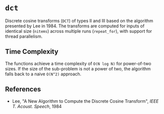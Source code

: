 # `dct`

Discrete cosine transforms (`DCT`) of types II and III based on the algorithm presented by Lee in 1984.
The transforms are computed for inputs of identical size (`nitems`) across multiple runs (`repeat_for`), with support for thread parallelism.

## Time Complexity

The functions achieve a time complexity of `O(N log N)` for power-of-two sizes.
If the size of the sub-problem is not a power of two, the algorithm falls back to a naive `O(N^2)` approach.

## References

- Lee, "A New Algorithm to Compute the Discrete Cosine Transform", *IEEE T. Acoust. Speech*, 1984

